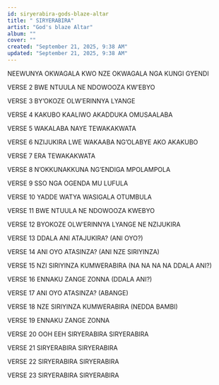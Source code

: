 ```yaml
---
id: siryerabira-gods-blaze-altar
title: " SIRYERABIRA"
artist: "God's blaze Altar"
album: ""
cover: ""
created: "September 21, 2025, 9:38 AM"
updated: "September 21, 2025, 9:38 AM"
---
```


NEEWUNYA OKWAGALA 
KWO NZE OKWAGALA NGA 
KUNGI GYENDI

VERSE 2
BWE NTUULA 
NE 
NDOWOOZA 
KW’EBYO

VERSE 3
BY’OKOZE 
OLW’ERINNYA
 LYANGE

VERSE 4
KAKUBO
KAALIWO 
AKADDUKA
OMUSAALABA

VERSE 5
WAKALABA 
NAYE
TEWAKAKWATA

VERSE 6
NZIJUKIRA 
LWE WAKAABA 
NG’OLABYE 
AKO 
AKAKUBO

VERSE 7
ERA 
TEWAKAKWATA

VERSE 8
N’OKKUNAKKUNA 
NG’ENDIGA 
MPOLAMPOLA

VERSE 9
SSO 
NGA OGENDA 
MU LUFULA

VERSE 10
YADDE WATYA 
WASIGALA 
OTUMBULA

VERSE 11
BWE 
NTUULA NE 
NDOWOOZA
 KWEBYO

VERSE 12
BYOKOZE 
OLW’ERINNYA 
LYANGE
NE NZIJUKIRA

VERSE 13
DDALA ANI 
ATAJUKIRA? 
(ANI OYO?)

VERSE 14
ANI OYO 
ATASINZA? 
(ANI NZE SIRIYINZA)

VERSE 15
NZI 
SIRIYINZA 
KUMWERABIRA
(NA NA NA NA DDALA ANI?)

VERSE 16
ENNAKU 
ZANGE 
ZONNA
 (DDALA ANI?)

VERSE 17
ANI OYO 
ATASINZA?
 (ABANGE)

VERSE 18
NZE SIRIYINZA 
KUMWERABIRA 
(NEDDA BAMBI)

VERSE 19
ENNAKU 
ZANGE
ZONNA

VERSE 20
OOH EEH
SIRYERABIRA
SIRYERABIRA

VERSE 21
SIRYERABIRA
SIRYERABIRA

VERSE 22
SIRYERABIRA
SIRYERABIRA

VERSE 23
SIRYERABIRA
SIRYERABIRA


